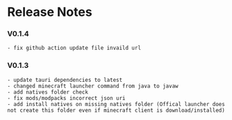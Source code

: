 # Release Notes

### V0.1.4
    - fix github action update file invaild url

### V0.1.3 
    - update tauri dependencies to latest
    - changed minecraft launcher command from java to javaw
    - add natives folder check
    - fix mods/modpacks incorrect json uri
    - add install natives on missing natives folder (Offical launcher does not create this folder even if minecraft client is download/installed)
